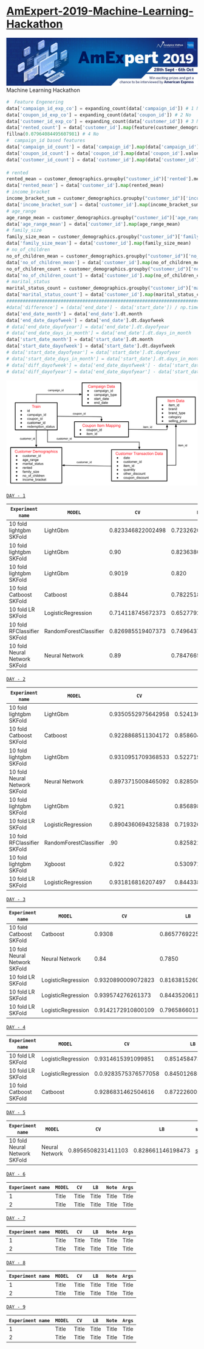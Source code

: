 # [AmExpert-2019-Machine-Learning-Hackathon](https://datahack.analyticsvidhya.com/contest/amexpert-2019-machine-learning-hackathon)
![](./img.png)
 Machine Learning Hackathon
 
  ```python
 #  Feature Engenering
data['campaign_id_exp_co'] = expanding_count(data['campaign_id']) # 1 No
data['coupon_id_exp_co'] = expanding_count(data['coupon_id']) # 2 No
data['customer_id_exp_co'] = expanding_count(data['customer_id']) # 3 No
data['rented_count'] = data['customer_id'].map(feature(customer_demographics, 'customer_id','rented','sum')).\
fillna(0.07964084495607981) # 4 No
#  campaign_id based features
data['campaign_id_count'] = data['campaign_id'].map(data['campaign_id'].value_counts()) #  No
data['coupon_id_count'] = data['coupon_id'].map(data['coupon_id'].value_counts())#  No
data['customer_id_count'] = data['customer_id'].map(data['customer_id'].value_counts())#  No

# rented
rented_mean = customer_demographics.groupby("customer_id")['rented'].mean().to_dict()
data['rented_mean'] = data['customer_id'].map(rented_mean)
# income_bracket
income_bracket_sum = customer_demographics.groupby("customer_id")['income_bracket'].sum().to_dict()
data['income_bracket_sum'] = data['customer_id'].map(income_bracket_sum)
# age_range
age_range_mean = customer_demographics.groupby("customer_id")['age_range'].mean().to_dict()
data['age_range_mean'] = data['customer_id'].map(age_range_mean)
# family_size
family_size_mean = customer_demographics.groupby("customer_id")['family_size'].mean().to_dict()
data['family_size_mean'] = data['customer_id'].map(family_size_mean)
# no_of_children
no_of_children_mean = customer_demographics.groupby("customer_id")['no_of_children'].mean().to_dict()
data['no_of_children_mean'] = data['customer_id'].map(no_of_children_mean)
no_of_children_count = customer_demographics.groupby("customer_id")['no_of_children'].count().to_dict()
data['no_of_children_count'] = data['customer_id'].map(no_of_children_count)
# marital_status
marital_status_count = customer_demographics.groupby("customer_id")['marital_status'].count().to_dict()
data['marital_status_count'] = data['customer_id'].map(marital_status_count)
#############################################################################
#data['difference'] = (data['end_date'] - data['start_date']) / np.timedelta64(1, 'D')
data['end_date_month'] = data['end_date'].dt.month
data['end_date_dayofweek'] = data['end_date'].dt.dayofweek 
# data['end_date_dayofyear'] = data['end_date'].dt.dayofyear 
# data['end_date_days_in_month'] = data['end_date'].dt.days_in_month 
data['start_date_month'] = data['start_date'].dt.month
data['start_date_dayofweek'] = data['start_date'].dt.dayofweek 
# data['start_date_dayofyear'] = data['start_date'].dt.dayofyear 
# data['start_date_days_in_month'] = data['start_date'].dt.days_in_month 
# data['diff_dayofweek'] = data['end_date_dayofweek'] - data['start_date_dayofweek']
# data['diff_dayofyear'] = data['end_date_dayofyear'] - data['start_date_dayofyear']
 ```
 ![](./dis.png) 
 
 [`DAY - 1`](./Day-1)
 

 
| `Experiment name`  | `MODEL`  | `CV`  | `LB` |`script`|
| ----------- | ----------- |----------- |----------- |----------- |
| 10 fold lightgbm SKFold|LightGbm|0.823346822002498|0.723262091750793|[script](./Day-1/day_1_sub_1.py)|
| 10 fold lightgbm SKFold|LightGbm|0.90|0.823638085449945|[script](./Day-1/day-1-script-02.py)       |
| 10 fold lightgbm SKFold|LightGbm|0.9019|0.820|[script](./Day-1/day-1-script-03.py)       |
| 10 fold Catboost SKFold|Catboost|0.8844|0.782251894526244|[script](./Day-1/day-1-script-04.py)       |
| 10 fold LR SKFold |LogisticRegression|0.714118745672373|0.652779212300426 |[script](./Day-1/day-1-script-05.py)|
| 10 fold RFClassifier SKFold |RandomForestClassifier|0.826985519407373|0.749643707078551|[script](./Day-1/day-1-script-06.py)|
| 10 fold Neural Network SKFold|Neural Network|0.89|0.784766559598147 |[script](./Day-1/day-1-script-07.py)|


[`DAY - 2`](./Day-2)
 
| `Experiment name`  | `MODEL`  | `CV`  | `LB` |`script`|
| ----------- | ----------- |----------- |----------- |----------- |
| 10 fold lightgbm SKFold       |LightGbm       |0.9350552975642958       |0.524130796162195 |[script](./Day-2/day-2-script-01.py)|
| 10 fold Catboost SKFold       |Catboost       |0.9228868511304172        |0.858604946914161   |[script](./Day-2/day-2-script-02.py)|
| 10 fold lightgbm SKFold       |LightGbm       |0.9310951709368533       |0.522719863441945 |[script](./Day-2/day-2-script-01-1.py)|
| 10 fold Neural Network SKFold|Neural Network|0.8973715008465092|0.82850696157902 |[script](./Day-2/day-2-script-05.py)|
| 10 fold lightgbm SKFold       |LightGbm       |0.921       |0.856898502528373 |[script](./Day-2/day-2-script-01-2.py)|
| 10 fold LR SKFold |LogisticRegression|0.8904360694325838|0.719326611691508 |[script](./Day-2/day-2-script-03.py)|
| 10 fold RFClassifier SKFold |RandomForestClassifier|.90|0.825821535181509|[script](./Day-2/day-2-script-04.py)|
| 10 fold lightgbm SKFold       |Xgboost       |0.922       |0.530971875280263 |[script](./Day-2/day-2-script-06.py)|
| 10 fold LR SKFold |LogisticRegression|0.931816816207497|0.844338034742226 |[script](./Day-2/day-2-script-03-1.py)|


 [`DAY - 3`](./Day-3)
  

 `Experiment name`  | `MODEL`  | `CV`  | `LB` |`script`|
| ----------- | ----------- |----------- |----------- |----------- |
| 10 fold Catboost SKFold       |Catboost       |0.9308        |0.865776922589758   |[script](./Day-3/day-3-script-02.py)|
| 10 fold Neural Network SKFold|Neural Network|0.84|0.7850|[script](./Day-3/day-3-script-05.py)|
| 10 fold LR SKFold |LogisticRegression|0.9320890009072823|0.816381526068571 |[script](./Day-3/day-3-script-03.py)|
| 10 fold LR SKFold |LogisticRegression|0.939574276261373|0.844352061185897 |[script](./Day-3/day-3-script-03-1.py)|
| 10 fold LR SKFold |LogisticRegression|0.9142172910800109|0.796586601175926 |[script](./Day-3/day-3-script-03-2.py)|



 [`DAY - 4`](./Day-4)
  

 `Experiment name`  | `MODEL`  | `CV`  | `LB` |`script`|
| ----------- | ----------- |----------- |----------- |----------- |
| 10 fold LR SKFold |LogisticRegression|0.9314615391099851|0.851458473863422 |[script](./Day-4/day-4-script-03-1.py)|
| 10 fold LR SKFold |LogisticRegression|0.0.9283575376577058|0.845012685430648 |[script](./Day-4/day-4-script-03-2.py)|
| 10 fold Catboost SKFold       |Catboost       |0.9286831462504616        |0.872226005111576   |[script](./Day-4/day-4-script-02.py)|

 [`DAY - 5`](./Day-5)
  

 `Experiment name`  | `MODEL`  | `CV`  | `LB` |`script`|
| ----------- | ----------- |----------- |----------- |----------- |
| 10 fold Neural Network SKFold|Neural Network|0.8956508231411103|0.828661146198473|[script](./Day-5/day-5-script-05.py)|


 [`DAY - 6`](./Day-6)
  

| `Experiment name`  | `MODEL`  | `CV`  | `LB` |`Note`|`Args`|
| ----------- | ----------- |----------- |----------- |----------- |----------- |
| 1      | Title       |Title       |Title       |Title       |Title       |
| 2      | Title       |Title       |Title       |Title       |Title       |


 [`DAY - 7`](./Day-7)
  

| `Experiment name`  | `MODEL`  | `CV`  | `LB` |`Note`|`Args`|
| ----------- | ----------- |----------- |----------- |----------- |----------- |
| 1      | Title       |Title       |Title       |Title       |Title       |
| 2      | Title       |Title       |Title       |Title       |Title       |


 [`DAY - 8`](./Day-8)
  

| `Experiment name`  | `MODEL`  | `CV`  | `LB` |`Note`|`Args`|
| ----------- | ----------- |----------- |----------- |----------- |----------- |
| 1      | Title       |Title       |Title       |Title       |Title       |
| 2      | Title       |Title       |Title       |Title       |Title       |


 [`DAY - 9`](./Day-9)
  

| `Experiment name`  | `MODEL`  | `CV`  | `LB` |`Note`|`Args`|
| ----------- | ----------- |----------- |----------- |----------- |----------- |
| 1      | Title       |Title       |Title       |Title       |Title       |
| 2      | Title       |Title       |Title       |Title       |Title       |
